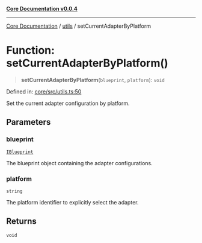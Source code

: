 [**Core Documentation v0.0.4**](../../README.md)

***

[Core Documentation](../../modules.md) / [utils](../README.md) / setCurrentAdapterByPlatform

# Function: setCurrentAdapterByPlatform()

> **setCurrentAdapterByPlatform**(`blueprint`, `platform`): `void`

Defined in: [core/src/utils.ts:50](https://github.com/stonemjs/core/blob/e4675fc5d1a8e120fdb4d54e226a2496fdda3681/src/utils.ts#L50)

Set the current adapter configuration by platform.

## Parameters

### blueprint

[`IBlueprint`](../../declarations/type-aliases/IBlueprint.md)

The blueprint object containing the adapter configurations.

### platform

`string`

The platform identifier to explicitly select the adapter.

## Returns

`void`
